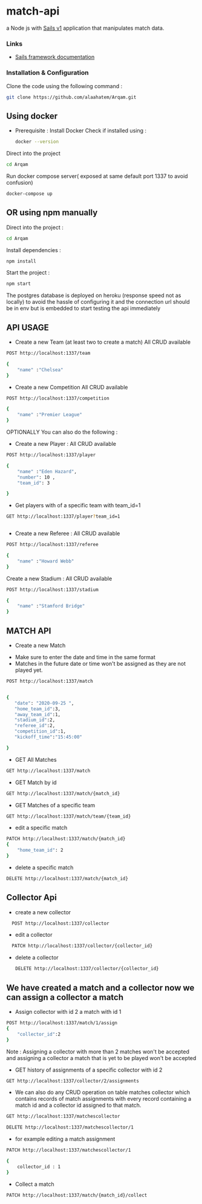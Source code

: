 # match-api

a Node js with [Sails v1](https://sailsjs.com) application that manipulates match data.

### Links

- [Sails framework documentation](https://sailsjs.com/get-started)

### Installation & Configuration

Clone the code using the following command :

```bash
git clone https://github.com/alaahatem/Arqam.git
```

## Using docker

- Prerequisite :
  Install Docker
  Check if installed using :
  ```bash
  docker --version
  ```

Direct into the project

```bash
cd Arqam
```

Run docker compose server( exposed at same default port 1337 to avoid confusion)

```bash
docker-compose up
```

## OR using npm manually

Direct into the project :

```bash
cd Arqam
```

Install dependencies :

```bash
npm install
```

Start the project :

```bash
npm start
```

The postgres database is deployed on heroku (response speed not as locally) to avoid the hassle of configuring it and the connection url should be in env but is embedded to start testing the api immediately

## API USAGE

- Create a new Team (at least two to create a match)
  All CRUD available

```bash
POST http://localhost:1337/team

{
    "name" :"Chelsea"
}

```

- Create a new Competition
  All CRUD available

```bash
POST http://localhost:1337/competition

{
    "name" :"Premier League"
}

```

OPTIONALLY You can also do the following :

- Create a new Player :
  All CRUD available

```bash
POST http://localhost:1337/player

{
    "name" :"Eden Hazard",
    "number": 10 ,
    "team_id": 3

}

```

- Get players with of a specific team with team_id=1

```bash
GET http://localhost:1337/player?team_id=1



```

- Create a new Referee :
  All CRUD available

```bash
POST http://localhost:1337/referee

{
    "name" :"Howard Webb"
}

```

Create a new Stadium :
All CRUD available

```bash
POST http://localhost:1337/stadium

{
    "name" :"Stamford Bridge"
}

```

## MATCH API

- Create a new Match

* Make sure to enter the date and time in the same format
* Matches in the future date or time won't be assigned as they are not played yet.

```bash
POST http://localhost:1337/match


{
   "date": "2020-09-25 ",
   "home_team_id":3,
   "away_team_id":1,
   "stadium_id":2,
   "referee_id":2,
   "competition_id":1,
   "kickoff_time":"15:45:00"

}

```

- GET All Matches

```bash
GET http://localhost:1337/match

```

- GET Match by id

```bash
GET http://localhost:1337/match/{match_id}

```

- GET Matches of a specific team

```bash
GET http://localhost:1337/match/team/{team_id}

```

- edit a specific match

```bash
PATCH http://localhost:1337/match/{match_id}
{
    "home_team_id": 2
}

```

- delete a specific match

```bash
DELETE http://localhost:1337/match/{match_id}


```

## Collector Api

- create a new collector

```bash
  POST http://localhost:1337/collector
```

- edit a collector

```bash
  PATCH http://localhost:1337/collector/{collector_id}
```

- delete a collector
  ```bash
  DELETE http://localhost:1337/collector/{collector_id}
  ```

## We have created a match and a collector now we can assign a collector a match

- Assign collector with id 2 a match with id 1

```bash
POST http://localhost:1337/match/1/assign
{
    "collector_id":2
}
```

Note :
Assigning a collector with more than 2 matches won't be accepted
and assigning a collector a match that is yet to be played won't be accepted

- GET history of assignments of a specific collector with id 2

```bash
GET http://localhost:1337/collector/2/assignments
```

- We can also do any CRUD operation on table matches collector which contains records of match assignments with every record containing a match id and a collector id assigned to that match.

```bash
GET http://localhost:1337/matchescollector
```

```bash
DELETE http://localhost:1337/matchescollector/1
```

- for example editing a match assignment

```bash
PATCH http://localhost:1337/matchescollector/1

{
    collector_id : 1
}
```

- Collect a match

```bash
PATCH http://localhost:1337/match/{match_id}/collect

```
